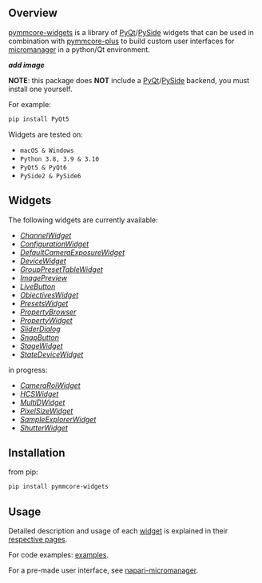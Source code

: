 ## Overview

[pymmcore-widgets](https://pypi.org/project/pymmcore-widgets/) is a library of [PyQt](https://riverbankcomputing.com/software/pyqt/)/[PySide](https://www.qt.io/qt-for-python) widgets that can be used in combination with [pymmcore-plus](https://pypi.org/project/pymmcore-plus/) to build custom user interfaces for [micromanager](https://micro-manager.org) in a python/Qt environment.

***add image***

**NOTE**: this package does **NOT** include a [PyQt](https://riverbankcomputing.com/software/pyqt/)/[PySide](https://www.qt.io/qt-for-python) backend, you must install one yourself.

For example:

```sh
pip install PyQt5
```

Widgets are tested on:

* `macOS & Windows`
* `Python 3.8, 3.9 & 3.10`
* `PyQt5 & PyQt6`
* `PySide2 & PySide6`


## Widgets

The following widgets are currently available:

* [*ChannelWidget*](./widgets/ChannelWidget.md)
* [*ConfigurationWidget*](./widgets/ConfigurationWidget.md)
* [*DefaultCameraExposureWidget*](./widgets/DefaultCameraExposureWidget.md)
* [*DeviceWidget*](./widgets/DeviceWidget.md)
* [*GroupPresetTableWidget*](./widgets/GroupPresetTableWidget.md)
* [*ImagePreview*](./widgets/ImagePreview.md)
* [*LiveButton*](./widgets/LiveButton.md)
* [*ObjectivesWidget*](./widgets/ObjectivesWidget.md)
* [*PresetsWidget*](./widgets/PresetsWidget.md)
* [*PropertyBrowser*](./widgets/PropertyBrowser.md)
* [*PropertyWidget*](./widgets/PropertyWidget.md)
* [*SliderDialog*](./widgets/SliderDialog.md)
* [*SnapButton*](./widgets/SnapButton.md)
* [*StageWidget*](./widgets/StageWidget.md)
* [*StateDeviceWidget*](./widgets/StateDeviceWidget.md)

in progress:

* [*CameraRoiWidget*](./widgets/CameraRoiWidget.md)
* [*HCSWidget*](./widgets/HCSWidget.md)
* [*MultiDWidget*](./widgets/MultiDWidget.md)
* [*PixelSizeWidget*](./widgets/PixelSizeWidget.md)
* [*SampleExplorerWidget*](./widgets/SampleExplorerWidget.md)
* [*ShutterWidget*](./widgets/ShutterWidget.md)


## Installation

from pip:

```sh
pip install pymmcore-widgets
```


## Usage
Detailed description and usage of each [widget](#widgets) is explained in their [respective pages](#widgets).

For code examples: [examples](https://github.com/pymmcore-plus/pymmcore-widgets/tree/main/examples).

For a pre-made user interface, see [napari-micromanager](https://pypi.org/project/napari-micromanager/).



<!-- # Welcome to MkDocs

For full documentation visit [mkdocs.org](https://www.mkdocs.org).

## Commands

* `mkdocs new [dir-name]` - Create a new project.
* `mkdocs serve` - Start the live-reloading docs server.
* `mkdocs build` - Build the documentation site.
* `mkdocs -h` - Print help message and exit.

## Project layout

    mkdocs.yml    # The configuration file.
    docs/
        index.md  # The documentation homepage.
        ...       # Other markdown pages, images and other files. -->
